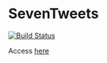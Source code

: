 # SevenTweets

[![Build Status](https://travis-ci.org/SterLu/SevenTweets.svg?branch=master)](https://travis-ci.org/SterLu/SevenTweets)


Access [here](http://from.sedamcvrkuta.com:5000/tweets/)
